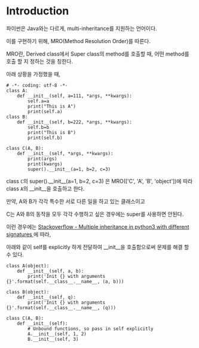 # Introduction

파이썬은 Java와는 다르게, multi-inheritance를 지원하는 언어이다.

이를 구현하기 위해, MRO(Method Resolution Order)를 따른다.

MRO란, Derived class에서 Super class의 method를 호출할 때, 어떤 method를 호출 할 지 정하는 것을 칭한다.

아래 상황을 가정했을 때,
```
# -*- coding: utf-8 -*-
class A:
    def __init__(self, a=111, *args, **kwargs):
        self.a=a
        print("This is A")
        print(self.a)
class B:
    def __init__(self, b=222, *args, **kwargs):
        self.b=b
        print("This is B")
        print(self.b)

class C(A, B):
    def __init__(self, *args, **kwargs):
        print(args)
        print(kwargs)
        super().__init__(a=1, b=2, c=3)
```

class `C`의 super().\_\_init\_\_(a=1, b=2, c=3) 은 MRO(['C', 'A', 'B', 'object'])에 따라 class `A`의 \_\_init\_\_을 호출하고 한다.

만약, A와 B가 각각 특수한 서로 다른 일을 하고 있는 클래스이고

C는 A와 B의 동작을 모두 각각 수행하고 싶은 경우에는 super를 사용하면 안된다.

이런 경우에는 [Stackoverflow - Multiple inheritance in python3 with different signatures
](https://stackoverflow.com/questions/26927571/multiple-inheritance-in-python3-with-different-signatures) 에 따라, 

아래와 같이 self를 explicitly 하게 전달하여 \_\_init\_\_을 호출함으로써 문제를 해결 할 수 있다.

```
class A(object):
    def __init__(self, a, b):
        print('Init {} with arguments {}'.format(self.__class__.__name__, (a, b)))

class B(object):
    def __init__(self, q):
        print('Init {} with arguments {}'.format(self.__class__.__name__, (q)))

class C(A, B):
    def __init__(self):
        # Unbound functions, so pass in self explicitly
        A.__init__(self, 1, 2)
        B.__init__(self, 3)
```